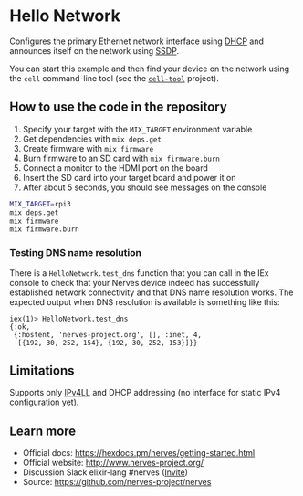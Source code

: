 # Hello Network

Configures the primary Ethernet network interface using [DHCP] and announces itself
on the network using [SSDP].

You can start this example and then find your device on the network using the
`cell` command-line tool (see the [`cell-tool`] project).

## How to use the code in the repository

1. Specify your target with the `MIX_TARGET` environment variable
2. Get dependencies with `mix deps.get`
3. Create firmware with `mix firmware`
4. Burn firmware to an SD card with `mix firmware.burn`
5. Connect a monitor to the HDMI port on the board
6. Insert the SD card into your target board and power it on
7. After about 5 seconds, you should see messages on the console

``` bash
MIX_TARGET=rpi3
mix deps.get
mix firmware
mix firmware.burn
```

### Testing DNS name resolution

There is a `HelloNetwork.test_dns` function that you can call in the IEx
console to check that your Nerves device indeed has successfully established
network connectivity and that DNS name resolution works. The expected output
when DNS resolution is available is something like this:

    iex(1)> HelloNetwork.test_dns
    {:ok,
     {:hostent, 'nerves-project.org', [], :inet, 4,
      [{192, 30, 252, 154}, {192, 30, 252, 153}]}}

## Limitations

Supports only [IPv4LL] and DHCP addressing (no interface for static IPv4
configuration yet).

## Learn more

  * Official docs: https://hexdocs.pm/nerves/getting-started.html
  * Official website: http://www.nerves-project.org/
  * Discussion Slack elixir-lang #nerves ([Invite](https://elixir-slackin.herokuapp.com/))
  * Source: https://github.com/nerves-project/nerves

[DHCP]:        https://en.wikipedia.org/wiki/Dynamic_Host_Configuration_Protocol
[SSDP]:        https://en.wikipedia.org/wiki/Simple_Service_Discovery_Protocol
[`cell-tool`]: https://github.com/nerves-project/cell-tool
[IPv4LL]:      https://en.wikipedia.org/wiki/Zero-configuration_networking#Link-local_IPv4_addresses
